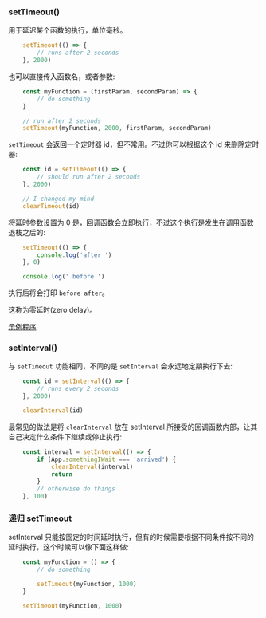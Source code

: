 
### setTimeout()

用于延迟某个函数的执行，单位毫秒。
```js
    setTimeout(() => {
        // runs after 2 seconds
    }, 2000)
```

也可以直接传入函数名，或者参数:
```js
    const myFunction = (firstParam, secondParam) => {
        // do something
    }

    // run after 2 seconds
    setTimeout(myFunction, 2000, firstParam, secondParam)
```

`setTimeout` 会返回一个定时器 id，但不常用。不过你可以根据这个 id 来删除定时器:
```js
    const id = setTimeout(() => {
        // should run after 2 seconds
    }, 2000)

    // I changed my mind
    clearTimeout(id)
```

将延时参数设置为 0 是，回调函数会立即执行，不过这个执行是发生在调用函数退栈之后的:
```js
    setTimeout(() => {
        console.log('after ')
    }, 0)

    console.log(' before ')
```
执行后将会打印 ` before after `。

这称为零延时(zero delay)。

[示例程序](t/02_zero_delay.js)


### setInterval()

与 `setTimeout` 功能相同，不同的是 `setInterval` 会永远地定期执行下去:
```js
    const id = setInterval(() => {
        // runs every 2 seconds
    }, 2000)

    clearInterval(id)
```

最常见的做法是将 `clearInterval` 放在 setInterval 所接受的回调函数内部，让其自己决定什么条件下继续或停止执行:
```js
    const interval = setInterval(() => {
        if (App.somethingIWait === 'arrived') {
            clearInterval(interval)
            return
        }
        // otherwise do things
    }, 100)
```

### 递归 setTimeout

setInterval 只能按固定的时间延时执行，但有的时候需要根据不同条件按不同的延时执行，这个时候可以像下面这样做:
```js
    const myFunction = () => {
        // do something

        setTimeout(myFunction, 1000)
    }

    setTimeout(myFunction, 1000)
```